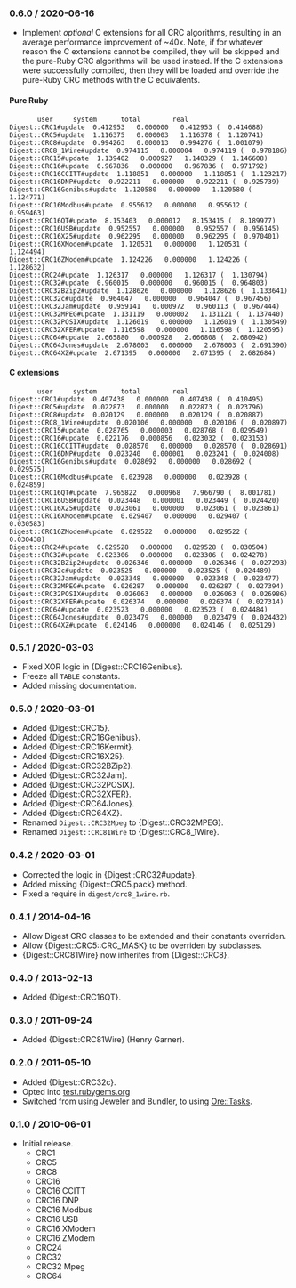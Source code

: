 ### 0.6.0 / 2020-06-16

* Implement _optional_ C extensions for all CRC algorithms, resulting in an
  average performance improvement of ~40x. Note, if for whatever reason the
  C extensions cannot be compiled, they will be skipped and the pure-Ruby
  CRC algorithms will be used instead. If the C extensions were successfully
  compiled, then they will be loaded and override the pure-Ruby CRC methods with
  the C equivalents.

#### Pure Ruby

           user     system      total        real
    Digest::CRC1#update  0.412953   0.000000   0.412953 (  0.414688)
    Digest::CRC5#update  1.116375   0.000003   1.116378 (  1.120741)
    Digest::CRC8#update  0.994263   0.000013   0.994276 (  1.001079)
    Digest::CRC8_1Wire#update  0.974115   0.000004   0.974119 (  0.978186)
    Digest::CRC15#update  1.139402   0.000927   1.140329 (  1.146608)
    Digest::CRC16#update  0.967836   0.000000   0.967836 (  0.971792)
    Digest::CRC16CCITT#update  1.118851   0.000000   1.118851 (  1.123217)
    Digest::CRC16DNP#update  0.922211   0.000000   0.922211 (  0.925739)
    Digest::CRC16Genibus#update  1.120580   0.000000   1.120580 (  1.124771)
    Digest::CRC16Modbus#update  0.955612   0.000000   0.955612 (  0.959463)
    Digest::CRC16QT#update  8.153403   0.000012   8.153415 (  8.189977)
    Digest::CRC16USB#update  0.952557   0.000000   0.952557 (  0.956145)
    Digest::CRC16X25#update  0.962295   0.000000   0.962295 (  0.970401)
    Digest::CRC16XModem#update  1.120531   0.000000   1.120531 (  1.124494)
    Digest::CRC16ZModem#update  1.124226   0.000000   1.124226 (  1.128632)
    Digest::CRC24#update  1.126317   0.000000   1.126317 (  1.130794)
    Digest::CRC32#update  0.960015   0.000000   0.960015 (  0.964803)
    Digest::CRC32BZip2#update  1.128626   0.000000   1.128626 (  1.133641)
    Digest::CRC32c#update  0.964047   0.000000   0.964047 (  0.967456)
    Digest::CRC32Jam#update  0.959141   0.000972   0.960113 (  0.967444)
    Digest::CRC32MPEG#update  1.131119   0.000002   1.131121 (  1.137440)
    Digest::CRC32POSIX#update  1.126019   0.000000   1.126019 (  1.130549)
    Digest::CRC32XFER#update  1.116598   0.000000   1.116598 (  1.120595)
    Digest::CRC64#update  2.665880   0.000928   2.666808 (  2.680942)
    Digest::CRC64Jones#update  2.678003   0.000000   2.678003 (  2.691390)
    Digest::CRC64XZ#update  2.671395   0.000000   2.671395 (  2.682684)

#### C extensions

           user     system      total        real
    Digest::CRC1#update  0.407438   0.000000   0.407438 (  0.410495)
    Digest::CRC5#update  0.022873   0.000000   0.022873 (  0.023796)
    Digest::CRC8#update  0.020129   0.000000   0.020129 (  0.020887)
    Digest::CRC8_1Wire#update  0.020106   0.000000   0.020106 (  0.020897)
    Digest::CRC15#update  0.028765   0.000003   0.028768 (  0.029549)
    Digest::CRC16#update  0.022176   0.000856   0.023032 (  0.023153)
    Digest::CRC16CCITT#update  0.028570   0.000000   0.028570 (  0.028691)
    Digest::CRC16DNP#update  0.023240   0.000001   0.023241 (  0.024008)
    Digest::CRC16Genibus#update  0.028692   0.000000   0.028692 (  0.029575)
    Digest::CRC16Modbus#update  0.023928   0.000000   0.023928 (  0.024859)
    Digest::CRC16QT#update  7.965822   0.000968   7.966790 (  8.001781)
    Digest::CRC16USB#update  0.023448   0.000001   0.023449 (  0.024420)
    Digest::CRC16X25#update  0.023061   0.000000   0.023061 (  0.023861)
    Digest::CRC16XModem#update  0.029407   0.000000   0.029407 (  0.030583)
    Digest::CRC16ZModem#update  0.029522   0.000000   0.029522 (  0.030438)
    Digest::CRC24#update  0.029528   0.000000   0.029528 (  0.030504)
    Digest::CRC32#update  0.023306   0.000000   0.023306 (  0.024278)
    Digest::CRC32BZip2#update  0.026346   0.000000   0.026346 (  0.027293)
    Digest::CRC32c#update  0.023525   0.000000   0.023525 (  0.024489)
    Digest::CRC32Jam#update  0.023348   0.000000   0.023348 (  0.023477)
    Digest::CRC32MPEG#update  0.026287   0.000000   0.026287 (  0.027394)
    Digest::CRC32POSIX#update  0.026063   0.000000   0.026063 (  0.026986)
    Digest::CRC32XFER#update  0.026374   0.000000   0.026374 (  0.027314)
    Digest::CRC64#update  0.023523   0.000000   0.023523 (  0.024484)
    Digest::CRC64Jones#update  0.023479   0.000000   0.023479 (  0.024432)
    Digest::CRC64XZ#update  0.024146   0.000000   0.024146 (  0.025129)

### 0.5.1 / 2020-03-03

* Fixed XOR logic in {Digest::CRC16Genibus}.
* Freeze all `TABLE` constants.
* Added missing documentation.

### 0.5.0 / 2020-03-01

* Added {Digest::CRC15}.
* Added {Digest::CRC16Genibus}.
* Added {Digest::CRC16Kermit}.
* Added {Digest::CRC16X25}.
* Added {Digest::CRC32BZip2}.
* Added {Digest::CRC32Jam}.
* Added {Digest::CRC32POSIX}.
* Added {Digest::CRC32XFER}.
* Added {Digest::CRC64Jones}.
* Added {Digest::CRC64XZ}.
* Renamed `Digest::CRC32Mpeg` to {Digest::CRC32MPEG}.
* Renamed `Digest::CRC81Wire` to {Digest::CRC8_1Wire}.

### 0.4.2 / 2020-03-01

* Corrected the logic in {Digest::CRC32#update}.
* Added missing {Digest::CRC5.pack} method.
* Fixed a require in `digest/crc8_1wire.rb`.

### 0.4.1 / 2014-04-16

* Allow Digest CRC classes to be extended and their constants overriden.
* Allow {Digest::CRC5::CRC_MASK} to be overriden by subclasses.
* {Digest::CRC81Wire} now inherites from {Digest::CRC8}.

### 0.4.0 / 2013-02-13

* Added {Digest::CRC16QT}.

### 0.3.0 / 2011-09-24

* Added {Digest::CRC81Wire} (Henry Garner).

### 0.2.0 / 2011-05-10

* Added {Digest::CRC32c}.
* Opted into [test.rubygems.org](http://test.rubygems.org/)
* Switched from using Jeweler and Bundler, to using
  [Ore::Tasks](http://github.com/ruby-ore/ore-tasks).

### 0.1.0 / 2010-06-01

* Initial release.
  * CRC1
  * CRC5
  * CRC8
  * CRC16
  * CRC16 CCITT
  * CRC16 DNP
  * CRC16 Modbus
  * CRC16 USB
  * CRC16 XModem
  * CRC16 ZModem
  * CRC24
  * CRC32
  * CRC32 Mpeg
  * CRC64

